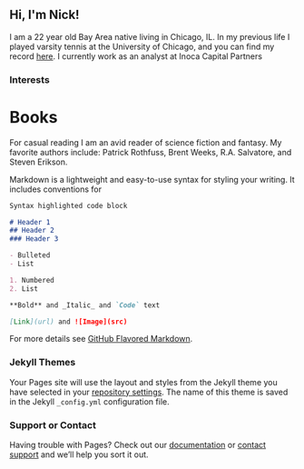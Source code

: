 ## Hi, I'm Nick!

I am a 22 year old Bay Area native living in Chicago, IL. In my previous life I played varsity tennis at the University of Chicago, and you can find my record [here](https://athletics.uchicago.edu/sports/mten/2017-18/bios/chua_nicolas_49g3?view=bio). I currently work as an analyst at Inoca Capital Partners 

### Interests

# Books
For casual reading I am an avid reader of science fiction and fantasy. My favorite authors include: Patrick Rothfuss, Brent Weeks, R.A. Salvatore, and Steven Erikson. 

Markdown is a lightweight and easy-to-use syntax for styling your writing. It includes conventions for

```markdown
Syntax highlighted code block

# Header 1
## Header 2
### Header 3

- Bulleted
- List

1. Numbered
2. List

**Bold** and _Italic_ and `Code` text

[Link](url) and ![Image](src)
```

For more details see [GitHub Flavored Markdown](https://guides.github.com/features/mastering-markdown/).

### Jekyll Themes

Your Pages site will use the layout and styles from the Jekyll theme you have selected in your [repository settings](https://github.com/nchua/nickchua/settings). The name of this theme is saved in the Jekyll `_config.yml` configuration file.

### Support or Contact

Having trouble with Pages? Check out our [documentation](https://help.github.com/categories/github-pages-basics/) or [contact support](https://github.com/contact) and we’ll help you sort it out.

